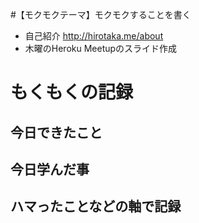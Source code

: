 #【モクモクテーマ】モクモクすることを書く
* 自己紹介
http://hirotaka.me/about
* 木曜のHeroku Meetupのスライド作成

# もくもくの記録
## 今日できたこと
## 今日学んだ事
## ハマったことなどの軸で記録
